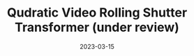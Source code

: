 ---
title: "Qudratic Video Rolling Shutter Transformer (under review)"
collection: publications
permalink: /publication/2023-qrst
date: 2023-03-15
venue: "ICCV"
authors: " <b>Delin Qu$^*$</b>, <b>Yizhen Lao$^{*}$</b>, Dong Wang, Zhigang Wang, Xuelong Li, Zhao bin$^{†}$"
url: 
project: https://delinqu.github.io/NW-RSBA/
bibtex: files/2023_qrst.txt
arxiv: https://arxiv.org/pdf/2209.08503.pdf
openpdf: https://arxiv.org/pdf/2209.08503.pdf
supp: 
teaser: images/2023_qrst.png
videoresults: 
videotalk: 
poster: 
code: https://github.com/DelinQu/NW-RSBA
---